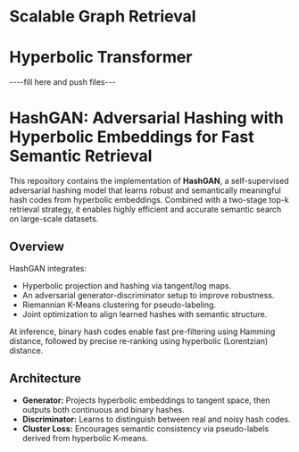 # Scalable Graph Retrieval
# Hyperbolic Transformer
----fill here and push files---

# HashGAN: Adversarial Hashing with Hyperbolic Embeddings for Fast Semantic Retrieval

This repository contains the implementation of **HashGAN**, a self-supervised adversarial hashing model that learns robust and semantically meaningful hash codes from hyperbolic embeddings. Combined with a two-stage top-k retrieval strategy, it enables highly efficient and accurate semantic search on large-scale datasets.

##  Overview

HashGAN integrates:
- Hyperbolic projection and hashing via tangent/log maps.
- An adversarial generator-discriminator setup to improve robustness.
- Riemannian K-Means clustering for pseudo-labeling.
- Joint optimization to align learned hashes with semantic structure.

At inference, binary hash codes enable fast pre-filtering using Hamming distance, followed by precise re-ranking using hyperbolic (Lorentzian) distance.

##  Architecture

- **Generator:** Projects hyperbolic embeddings to tangent space, then outputs both continuous and binary hashes.
- **Discriminator:** Learns to distinguish between real and noisy hash codes.
- **Cluster Loss:** Encourages semantic consistency via pseudo-labels derived from hyperbolic K-means.



